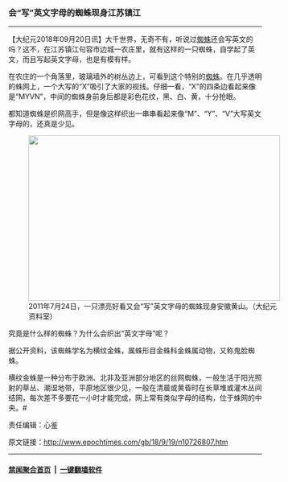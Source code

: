 ### 会“写”英文字母的蜘蛛现身江苏镇江
------------------------

<p>【大纪元2018年09月20日讯】大千世界，无奇不有，听说过<a href="http://www.epochtimes.com/gb/tag/%E8%9C%98%E8%9B%9B.html">蜘蛛</a>还会写英文的吗？这不，在江苏镇江句容市边城一农庄里，就有这样的一只蜘蛛，自学起了英文，而且写起英文字母，也是有模有样。</p>
<p>在农庄的一个角落里，玻璃墙外的树丛边上，可看到这个特别的<a href="http://www.epochtimes.com/gb/tag/%E8%9C%98%E8%9B%9B.html">蜘蛛</a>。在几乎透明的蛛网上，一个大写的“X”吸引了大家的视线。仔细一看，“X”的四条边看起来像是“MYVN”，中间的蜘蛛身前身后都是彩色花纹，黑、白、黄，十分抢眼。</p>
<p>都知道蜘蛛是织网高手，但是像这样织出一串串看起来像“M”、“Y”、“V”大写英文字母的，还真是少见。</p>
<figure id="attachment_10726848" style="width: 500px" class="wp-caption aligncenter"><a href="http://i.epochtimes.com/assets/uploads/2018/09/110821201923685.jpg"><img class="wp-image-10726848" src="http://i.epochtimes.com/assets/uploads/2018/09/110821201923685-600x395.jpg" alt="" width="500" height="329" /></a><figcaption class="wp-caption-text">2011年7月24日，一只漂亮好看又会“写”英文字母的蜘蛛现身安徽黄山。（大纪元资料室）</figcaption></figure>
<p>究竟是什么样的蜘蛛？为什么会织出“英文字母”呢？</p>
<p>据公开资料，该蜘蛛学名为横纹金蛛，属蛛形目金蛛科金蛛属动物，又称鬼脸蜘蛛。</p>
<p>横纹金蛛是一种分布于欧洲、北非及亚洲部分地区的丝网蜘蛛，一般生活于阳光照射的草丛、潮湿地带，平原地区很少见，一般在清晨或黄昏时在长草堆或灌木丛间结网，每次差不多要花一小时才能完成，网上常有类似字母的结构，位于蛛网的中央。#</p>
<p>责任编辑：心鉴</p>

原文链接：http://www.epochtimes.com/gb/18/9/19/n10726807.htm


------------------------
#### [禁闻聚合首页](https://github.com/gfw-breaker/banned-news/blob/master/README.md) &nbsp;|&nbsp;  [一键翻墙软件](https://github.com/gfw-breaker/nogfw/blob/master/README.md)